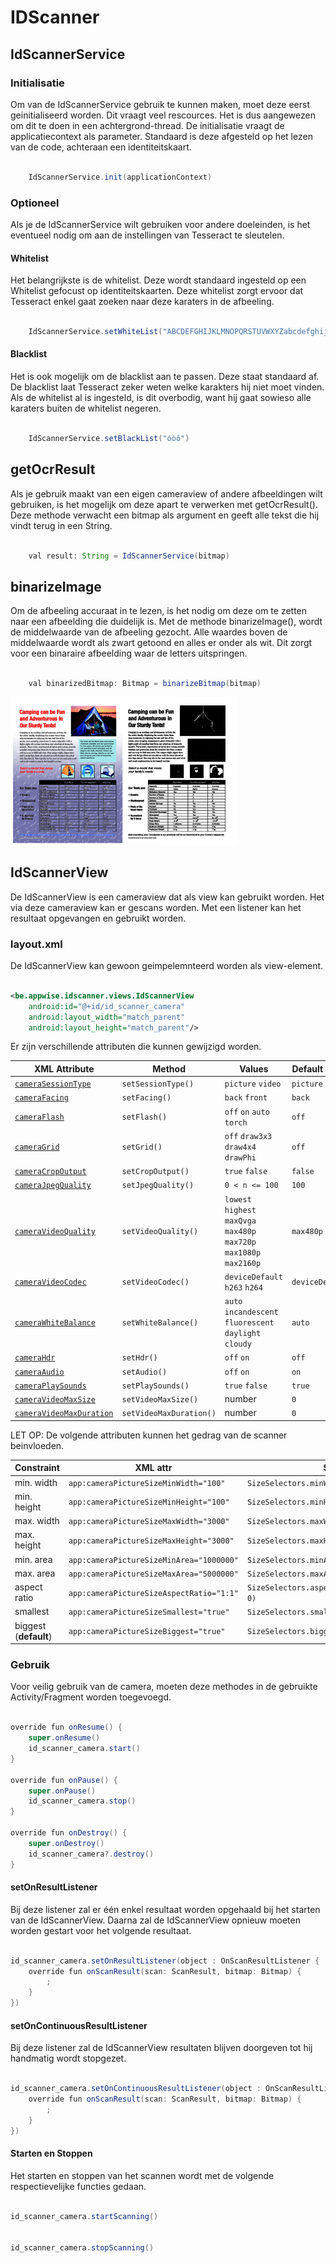 # IDScanner

## IdScannerService

### Initialisatie

Om van de IdScannerService gebruik te kunnen maken, moet deze eerst geinitialiseerd worden. Dit vraagt veel rescources. Het is dus aangewezen om dit te doen in een achtergrond-thread. De initialisatie vraagt de applicatiecontext als parameter. Standaard is deze afgesteld op het lezen van de code, achteraan een identiteitskaart.

``` Java

    IdScannerService.init(applicationContext)
```

### Optioneel

Als je de IdScannerService wilt gebruiken voor andere doeleinden, is het eventueel nodig om aan de instellingen van Tesseract te sleutelen.

#### Whitelist

Het belangrijkste is de whitelist. Deze wordt standaard ingesteld op een Whitelist gefocust op identiteitskaarten. Deze whitelist zorgt ervoor dat Tesseract enkel gaat zoeken naar deze karaters in de afbeeling.

``` Java

    IdScannerService.setWhiteList("ABCDEFGHIJKLMNOPQRSTUVWXYZabcdefghijklmnopqrstuvwxyz .,")
```

#### Blacklist

Het is ook mogelijk om de blacklist aan te passen. Deze staat standaard af. De blacklist laat Tesseract zeker weten welke karakters hij niet moet vinden. Als de whitelist al is ingesteld, is dit overbodig, want hij gaat sowieso alle karaters buiten de whitelist negeren.

``` Java

    IdScannerService.setBlackList("óòô")
```

## getOcrResult

Als je gebruik maakt van een eigen cameraview of andere afbeeldingen wilt gebruiken, is het mogelijk om deze apart te verwerken met getOcrResult(). Deze methode verwacht een bitmap als argument en geeft alle tekst die hij vindt terug in een String.

``` Java

    val result: String = IdScannerService(bitmap)
```

## binarizeImage

Om de afbeeling accuraat in te lezen, is het nodig om deze om te zetten naar een afbeelding die duidelijk is. Met de methode binarizeImage(), wordt de middelwaarde van de afbeeling gezocht. Alle waardes boven de middelwaarde wordt als zwart getoond en alles er onder als wit. Dit zorgt voor een binaraire afbeelding waar de letters uitspringen.

``` Java

    val binarizedBitmap: Bitmap = binarizeBitmap(bitmap)
```

![binarizeImage](readmeImages/binarized.png)

## IdScannerView

De IdScannerView is een cameraview dat als view kan gebruikt worden. Het via deze cameraview kan er gescans worden. Met een listener kan het resultaat opgevangen en gebruikt worden.

### layout.xml

De IdScannerView kan gewoon geimpelemnteerd worden als view-element.

``` xml

<be.appwise.idscanner.views.IdScannerView
    android:id="@+id/id_scanner_camera"
    android:layout_width="match_parent"
    android:layout_height="match_parent"/>
```

Er zijn verschillende attributen die kunnen gewijzigd worden.

|XML Attribute|Method|Values|Default Value|
|-------------|------|------|-------------|
|[`cameraSessionType`](#camerasessiontype)|`setSessionType()`|`picture` `video`|`picture`|
|[`cameraFacing`](#camerafacing)|`setFacing()`|`back` `front`|`back`|
|[`cameraFlash`](#cameraflash)|`setFlash()`|`off` `on` `auto` `torch`|`off`|
|[`cameraGrid`](#cameragrid)|`setGrid()`|`off` `draw3x3` `draw4x4` `drawPhi`|`off`|
|[`cameraCropOutput`](#cameracropoutput)|`setCropOutput()`|`true` `false`|`false`|
|[`cameraJpegQuality`](#camerajpegquality)|`setJpegQuality()`|`0 < n <= 100`|`100`|
|[`cameraVideoQuality`](#cameravideoquality)|`setVideoQuality()`|`lowest` `highest` `maxQvga` `max480p` `max720p` `max1080p` `max2160p`|`max480p`|
|[`cameraVideoCodec`](#cameravideocodec)|`setVideoCodec()`|`deviceDefault` `h263` `h264`|`deviceDefault`|
|[`cameraWhiteBalance`](#camerawhitebalance)|`setWhiteBalance()`|`auto` `incandescent` `fluorescent` `daylight` `cloudy`|`auto`|
|[`cameraHdr`](#camerahdr)|`setHdr()`|`off` `on`|`off`|
|[`cameraAudio`](#cameraaudio)|`setAudio()`|`off` `on`|`on`|
|[`cameraPlaySounds`](#cameraplaysounds)|`setPlaySounds()`|`true` `false`|`true`|
|[`cameraVideoMaxSize`](#cameravideomaxsize)|`setVideoMaxSize()`|number|`0`|
|[`cameraVideoMaxDuration`](#cameravideomaxduration)|`setVideoMaxDuration()`|number|`0`|

LET OP: De volgende attributen kunnen het gedrag van de scanner beinvloeden.

|Constraint|XML attr|SizeSelector|
|----------|--------|------------|
|min. width|`app:cameraPictureSizeMinWidth="100"`|`SizeSelectors.minWidth(100)`|
|min. height|`app:cameraPictureSizeMinHeight="100"`|`SizeSelectors.minHeight(100)`|
|max. width|`app:cameraPictureSizeMaxWidth="3000"`|`SizeSelectors.maxWidth(3000)`|
|max. height|`app:cameraPictureSizeMaxHeight="3000"`|`SizeSelectors.maxHeight(3000)`|
|min. area|`app:cameraPictureSizeMinArea="1000000"`|`SizeSelectors.minArea(1000000)`|
|max. area|`app:cameraPictureSizeMaxArea="5000000"`|`SizeSelectors.maxArea(5000000)`|
|aspect ratio|`app:cameraPictureSizeAspectRatio="1:1"`|`SizeSelectors.aspectRatio(AspectRatio.of(1,1), 0)`|
|smallest|`app:cameraPictureSizeSmallest="true"`|`SizeSelectors.smallest()`|
|biggest (**default**)|`app:cameraPictureSizeBiggest="true"`|`SizeSelectors.biggest()`|


### Gebruik

Voor veilig gebruik van de camera, moeten deze methodes in de gebruikte Activity/Fragment worden toegevoegd.

``` Java

override fun onResume() {
    super.onResume()
    id_scanner_camera.start()
}

override fun onPause() {
    super.onPause()
    id_scanner_camera.stop()
}

override fun onDestroy() {
    super.onDestroy()
    id_scanner_camera?.destroy()
}

```

#### setOnResultListener

Bij deze listener zal er één enkel resultaat worden opgehaald bij het starten van de IdScannerView. Daarna zal de IdScannerView opnieuw moeten worden gestart voor het volgende resultaat.

``` Java

id_scanner_camera.setOnResultListener(object : OnScanResultListener {
	override fun onScanResult(scan: ScanResult, bitmap: Bitmap) {
		;
	}
})

```

#### setOnContinuousResultListener

Bij deze listener zal de IdScannerView resultaten blijven doorgeven tot hij handmatig wordt stopgezet.

``` Java

id_scanner_camera.setOnContinuousResultListener(object : OnScanResultListener {
	override fun onScanResult(scan: ScanResult, bitmap: Bitmap) {
		;
	}
})

```

#### Starten en Stoppen

Het starten en stoppen van het scannen wordt met de volgende respectievelijke functies gedaan.

``` Java

id_scanner_camera.startScanning()


id_scanner_camera.stopScanning()

```
